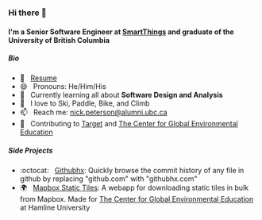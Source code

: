 ### Hi there 👋

#### I'm a Senior Software Engineer at [**SmartThings**](https://www.samsung.com/us/smartthings/) and graduate of the University of British Columbia

##### Bio
- :bookmark_tabs: &nbsp; [Resume](https://github.com/nicklpeterson/json-resume/blob/main/nick-peterson.pdf)
- 😄 &nbsp; Pronouns: He/Him/His
- 🌱 &nbsp; Currently learning all about **Software Design and Analysis**
- :goggles: &nbsp; I love to Ski, Paddle, Bike, and Climb
- 📫 &nbsp; Reach me: [nick.peterson@alumni.ubc.ca](mailto:nick.peterson@alumni.ubc.ca)
- :floppy_disk: &nbsp; Contributing to [Target](https://github.com/target) and [The Center for Global Environmental Education](https://www.hamline.edu/education/cgee/)

##### Side Projects
- :octocat: &nbsp; [Githubhx](https://github.com/nicklpeterson/githubhx): Quickly browse the commit history of any file in github by replacing "github.com" with "githubhx.com"
- :earth_africa: &nbsp; [Mapbox Static Tiles](https://github.com/nicklpeterson/mapbox-tiles): A webapp for downloading static tiles in bulk from Mapbox. Made for [The Center for Global Environmental Education](https://www.hamline.edu/education/cgee/) at Hamline University

<!--
##### Tech I use daily
<div>
	<img width="50" src="https://user-images.githubusercontent.com/25181517/183890598-19a0ac2d-e88a-4005-a8df-1ee36782fde1.png" alt="TypeScript" title="TypeScript"/>
	<img width="50" src="https://user-images.githubusercontent.com/25181517/183897015-94a058a6-b86e-4e42-a37f-bf92061753e5.png" alt="React" title="React"/>
	<img width="50" src="https://github.com/marwin1991/profile-technology-icons/assets/136815194/5f8c622c-c217-4649-b0a9-7e0ee24bd704" alt="Next.js" title="Next.js"/>
	<img width="50" src="https://user-images.githubusercontent.com/25181517/187955008-981340e6-b4cc-441b-80cf-7a5e94d29e7e.png" alt="webpack" title="webpack"/>
	<img width="50" src="https://user-images.githubusercontent.com/25181517/185062810-7ee0c3d2-17f2-4a98-9d8a-a9576947692b.png" alt="Kotlin" title="Kotlin"/>
	<img width="50" src="https://user-images.githubusercontent.com/25181517/117201156-9a724800-adec-11eb-9a9d-3cd0f67da4bc.png" alt="Java" title="Java"/>
	<img width="50" src="https://user-images.githubusercontent.com/25181517/183015296-d406cb7c-e374-440d-8057-580f08121db9.png" alt="Micronaut" title="Micronaut"/>
	<img width="50" src="https://user-images.githubusercontent.com/25181517/192107004-2d2fff80-d207-4916-8a3e-130fee5ee495.png" alt="kafka" title="kafka"/>
	<img width="50" src="https://user-images.githubusercontent.com/25181517/117208740-bfb78400-adf5-11eb-97bb-09072b6bedfc.png" alt="PostgreSQL" title="PostgreSQL"/>
	<img width="50" src="https://user-images.githubusercontent.com/25181517/182884177-d48a8579-2cd0-447a-b9a6-ffc7cb02560e.png" alt="mongoDB" title="mongoDB"/>
</div> -->
